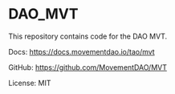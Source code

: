 # DAO_MVT
This repository contains code for the DAO MVT.

Docs: https://docs.movementdao.io/tao/mvt

GitHub: https://github.com/MovementDAO/MVT

License: MIT
